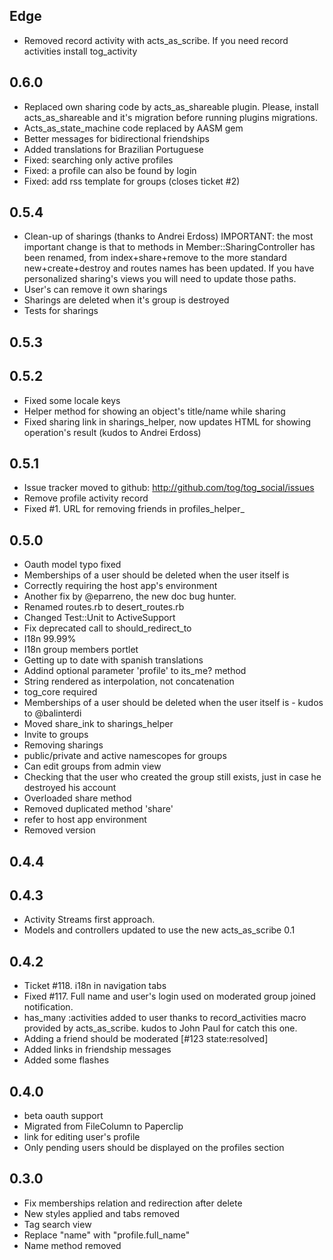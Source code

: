 Edge
----
* Removed record activity with acts_as_scribe. If you need record activities install tog_activity

0.6.0
----

* Replaced own sharing code by acts_as_shareable plugin. Please, install acts_as_shareable and it's migration before running plugins migrations.
* Acts_as_state_machine code replaced by AASM gem
* Better messages for bidirectional friendships
* Added translations for Brazilian Portuguese
* Fixed: searching only active profiles
* Fixed: a profile can also be found by login
* Fixed: add rss template for groups (closes ticket #2)

0.5.4
----

* Clean-up of sharings (thanks to Andrei Erdoss)
     IMPORTANT: the most important change is that to methods in Member::SharingController has been renamed, from
                index+share+remove to the more standard new+create+destroy and routes names has been updated. 
                If you have personalized sharing's views you will need to update those paths.
* User's can remove it own sharings
* Sharings are deleted when it's group is destroyed
* Tests for sharings

0.5.3
----

0.5.2
----

* Fixed some locale keys
* Helper method for showing an object's title/name while sharing
* Fixed sharing link in sharings_helper, now updates HTML for showing operation's result (kudos to Andrei Erdoss)

0.5.1
----

* Issue tracker moved to github: http://github.com/tog/tog_social/issues 
* Remove profile activity record
* Fixed #1. URL for removing friends in profiles_helper_

0.5.0
----
* Oauth model typo fixed
* Memberships of a user should be deleted when the user itself is
* Correctly requiring the host app's environment
* Another fix by @eparreno, the new doc bug hunter.
* Renamed routes.rb to desert_routes.rb
* Changed Test::Unit to ActiveSupport
* Fix deprecated call to should_redirect_to
* I18n 99.99%
* I18n group members portlet
* Getting up to date with spanish translations
* Addind optional parameter 'profile' to its_me? method
* String rendered as interpolation, not concatenation
* tog_core required
* Memberships of a user should be deleted when the user itself is - kudos to @balinterdi
* Moved share_ink to sharings_helper
* Invite to groups
* Removing sharings
* public/private and active namescopes for groups
* Can edit groups from admin view
* Checking that the user who created the group still exists, just in case he destroyed his account
* Overloaded share method
* Removed duplicated method 'share'
* refer to host app environment
* Removed version

0.4.4
----

0.4.3
----
* Activity Streams first approach.
* Models and controllers updated to use the new acts_as_scribe 0.1 

0.4.2
----
* Ticket #118. i18n in navigation tabs
* Fixed #117. Full name and user's login used on moderated group joined notification.
* has_many :activities added to user thanks to record\_activities macro provided by acts\_as\_scribe. kudos to John Paul for catch this one.
* Adding a friend should be moderated [#123 state:resolved]
* Added links in friendship messages
* Added some flashes

0.4.0
----
* beta oauth support
* Migrated from FileColumn to Paperclip
* link for editing user's profile
* Only pending users should be displayed on the profiles section


0.3.0
----
* Fix memberships relation and redirection after delete
* New styles applied and tabs removed
* Tag search view
* Replace "name" with "profile.full_name"
* Name method removed
